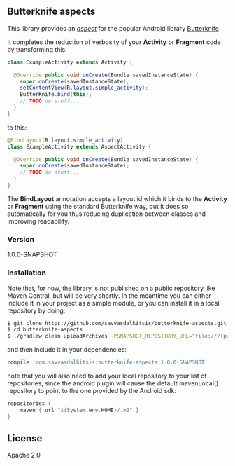## Butterknife aspects

This library provides an [*aspect*](https://github.com/shazam/android-aspects) for the popular Android library [Butterknife](https://github.com/JakeWharton/butterknife)

It completes the reduction of verbosity of your **Activity** or **Fragment** code by transforming this:

```java
class ExampleActivity extends Activity {

  @Override public void onCreate(Bundle savedInstanceState) {
    super.onCreate(savedInstanceState);
    setContentView(R.layout.simple_activity);
    ButterKnife.bind(this);
    // TODO do stuff...
  }
}
```

to this:

```java
@BindLayout(R.layout.simple_activity)
class ExampleActivity extends AspectActivity {

  @Override public void onCreate(Bundle savedInstanceState) {
    super.onCreate(savedInstanceState);
    // TODO do stuff...
  }
}
```

The **BindLayout** annotation accepts a layout id which it binds to the **Activity** or **Fragment** using the standard Butterknife way, but it does so automatically for you thus reducing duplication between classes and improving readability.


### Version
1.0.0-SNAPSHOT

### Installation

Note that, for now, the library is not published on a public repository like Maven Central, but will be very shortly. In the meantime you can either include it in your project as a simple module, or you can install it in a local repository by doing:

```sh
$ git clone https://github.com/savvasdalkitsis/butterknife-aspects.git
$ cd butterknife-aspects
$ ./gradlew clean uploadArchives -PSNAPSHOT_REPOSITORY_URL="file:///{path_to_your_local)/.m2"
```
and then include it in your dependencies:

```groovy
compile 'com.savvasdalkitsis:butterknife-aspects:1.0.0-SNAPSHOT'
```

note that you will also need to add your local repository to your list of repositories, since the android plugin will cause the default mavenLocal() repository to point to the one provided by the Android sdk:

```groovy
repositories {
    maven { url "${System.env.HOME}/.m2" }
}
```

License
----

Apache 2.0
